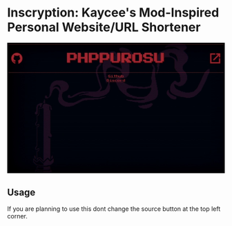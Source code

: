 # Inscryption: Kaycee's Mod-Inspired Personal Website/URL Shortener
![screenshot](https://github.com/lera2od/phppurosu.me/blob/main/background/screenshot.jpeg?raw=true)
## Usage
If you are planning to use this dont change the source button at the top left corner.
